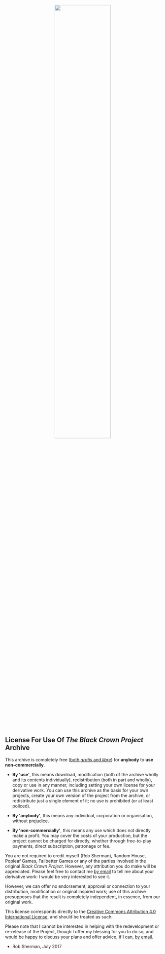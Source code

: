 <p align="center">
<img src="https://bonfiredog.co.uk/ooo/bcp/areaendgame.png" width="60%" height="auto">
</p>

<h2>License For Use Of <i>The Black Crown Project</i> Archive</h2>

This archive is completely free ([both *gratis* and *libre*](https://en.wikipedia.org/wiki/Gratis_versus_libre)) for **anybody** to **use non-commercially**. 

* **By 'use'**, this means download, modification (both of the archive wholly and its contents individually), redistribution (both in part and wholly), copy or use in any manner, including setting your own license for your derivative work. You can use this archive as the basis for your own projects, create your own version of the project from the archive, or redistribute just a single element of it; no use is prohibited (or at least policed). 

* **By 'anybody'**, this means any individual, corporation or organisation, without prejudice.

* **By 'non-commercially'**, this means any use which does not directly make a profit. You may cover the costs of your production, but the project cannot be charged for directly, whether through free-to-play payments, direct subscription, patronage or fee. 

You are not required to credit myself (Rob Sherman), Random House, Popleaf Games, Failbetter Games or any of the parties involved in the original <i>Black Crown Project</i>. However, any attribution you do make will be appreciated. Please feel free to contact me [by email](mailto:rob@bonfiredog.co.uk) to tell me about your derivative work: I would be very interested to see it.

However, we can offer no endorsement, approval or connection to your distribution, modification or original inspired work; use of this archive presupposes that the result is completely independent, in essence, from our original work.

This license corresponds directly to the [Creative Commons Attribution 4.0 International License](https://creativecommons.org/licenses/by-nc/4.0/), and should be treated as such.

Please note that I cannot be interested in helping with the redevelopment or re-release of the Project, though I offer my blessing for you to do so, and would be happy to discuss your plans and offer advice, if I can, [by email](mailto:rob@bonfiredog.co.uk).

- Rob Sherman, July 2017
